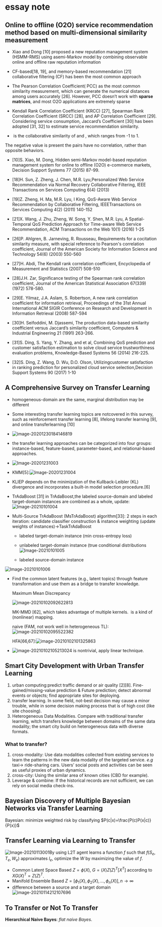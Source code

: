 
# essay note

## Online to offline (O2O) service recommendation method based on multi-dimensional similarity measurement

-   Xiao and Dong [10] proposed a new reputation management system (HSMM-RMS) using asemi-Markov model by combining observable online and offline raw reputation information
    
-   CF-based[18, 19], and memory-based recommendation [21] collaborative filtering (CF) has been the most common approach
    
-   The Pearson Correlation Coefficient( PCC) as the most common similarity measurement, which can generate the numerical distances among users accurately [26]. However, PCC doesn’t work with **sparse matrices**, and most O2O applications are extremely sparse
    
-   Kendall Rank Correlation Coefficient (KRCC) [27], Spearman Rank Correlation Coefficient (SRCC) [28], and AP Correlation Coefficient [29]. Considering service consumption, Jaccard’s Coefficient [30] has been adopted [31, 32] to estimate service recommendation similarity.
    
-   ​ is the collaborative similarity of ​and ​, which ranges from -1 to 1.
    

The negative value is present the pairs have no correlation, rather than opposite behaviors.

-   [10]S. Xiao, M. Dong, Hidden semi-Markov model-based reputation management system for online to offline (O2O) e-commerce markets, Decision Support Systems 77 (2015) 87-99.
    
-   [18]H. Sun, Z. Zheng, J. Chen, M.R. Lyu,Personalized Web Service Recommendation via Normal Recovery Collaborative Filtering, IEEE Transactions on Services Computing 6(4) (2013)
    
-   [19]Z. Zheng, H. Ma, M.R. Lyu, I King, QoS-Aware Web Service Recommendation by Collaborative Filtering, IEEETransactions on Services Computing 4(2) (2011) 140-152
    
-   [21]X. Wang, J. Zhu, Zheng, W. Song, Y. Shen, M.R. Lyu, A Spatial-Temporal QoS Prediction Approach for Time-aware Web Service Recommendation, ACM Transactions on the Web 10(1) (2016) 1-25
    
-   [26]P. Ahlgren, B. Jarneving, R. Rousseau, Requirements for a cocitation similarity measure, with special reference to Pearson's correlation coefficient, Journal of the American Society for Information Science and Technology 54(6) (2003) 550-560
    
-   [27]H. Abdi, The Kendall rank correlation coefficient, Encyclopedia of Measurement and Statistics (2007) 508-510
    
-   [28]J.H. Zar, Significance testing of the Spearman rank correlation coefficient, Journal of the American Statistical Association 67(339) (1972) 578-580.
    
-   [29]E. Yilmaz, J.A. Aslam, S. Robertson, A new rank correlation coefficient for information retrieval, Proceedings of the 31st Annual International ACM SIGIR Conference on Research and Development in Information Retrieval (2008) 587-594
    
-   [30]H. Seifoddini, M. Djassemi, The production data-based similarity coefficient versus Jaccard’s similarity coefficient, Computers & Industrial Engineering 21 (1991) 263-266.
    
-   [31]S. Ding, S. Yang, Y. Zhang, and et al, Combining QoS prediction and customer satisfaction estimation to solve cloud service trustworthiness evaluation problems, Knowledge-Based Systems 56 (2014) 216-225.
    
-   [32]S. Ding, Z. Wang, D. Wu, D.O. Olson, Utilizingcustomer satisfaction in ranking prediction for personalized cloud service selection,Decision Support Systems 90 (2017) 1-10
    

## A Comprehensive Survey on Transfer Learning

-   homogeneous-domain are the same, marginal distribution may be different
    
-   Some interesting transfer learning topics are notcovered in this survey, such as reinforcement transfer learning [8], lifelong transfer learning [9], and online transferlearning [10]
    
-   ![image-20201230184146819](https://raw.githubusercontent.com/sailTo/picturebase/master/Image-20201231003.png)
    
-   the transfer learning approaches can be categorized into four groups: instance-based, feature-based, parameter-based, and relational-based approaches.
    
-   ![Image-20201231003](https://raw.githubusercontent.com/sailTo/picturebase/master/image-20201230184146819.png)
    
-   KMM[5]:![Image-20201231004](https://raw.githubusercontent.com/sailTo/picturebase/master/Image-20201231004.png)
    
-   KLIEP depends on the minimization of the Kullback-Leibler (KL) divergence and incorporates a built-in model selection procedure.[6]
    
-   TrAdaBoost [31] in TrAdaBoost,the labeled source-domain and labeled target-domain instances are combined as a whole, update:![Image-20210101004](https://raw.githubusercontent.com/sailTo/picturebase/master/Image-20210101004.png)
    
-   Multi-Source TrAdaBoost (MsTrAdaBoost) algorithm[33]: 2 steps in each iteration: candidate classifier construction & instance weighting (update weights of instances)->TaskTrAdaBoost
    
    -   labeled target-domain instance (min cross-entropy loss)
        
    -   unlabeled target-domain instance (true conditional distributions ![Image-20210101005](https://raw.githubusercontent.com/sailTo/picturebase/master/Image-20210101006.png)
        
    -   labeled source-domain instance
        

![Image-20210101006](https://raw.githubusercontent.com/sailTo/picturebase/master/Image-20210101005.png)

-   Find the common latent features (e.g., latent topics) through feature transformation and use them as a bridge to transfer knowledge.
    
    Maximum Mean Discrepancy
    
    ![image-20210102092622813](https://raw.githubusercontent.com/sailTo/picturebase/master/image-20210102092622813.png)
    
    MK-MMD [62], which takes advantage of multiple kernels. ​ is a kind of (nonlinear) mapping.
    
    naive (FAM, not work well in heterogeneous TL): ![image-20210102095522382](https://raw.githubusercontent.com/sailTo/picturebase/master/image-20210102095522382.png)
    
    HFA[66,67]:![image-20210102101325863](https://raw.githubusercontent.com/sailTo/picturebase/master/image-20210102101325863.png)
    
-   ![image-20210102105213024](https://raw.githubusercontent.com/sailTo/picturebase/master/image-20210102105213024.png)​ is nontrivial, apply linear technique.

## Smart City Development with Urban Transfer Learning

   1. urban computing:predict traffic demand or air quality [2][8]. Fine-gained/missing-value prediction & Future prediction; detect abnormal events or objects; find appropriate sites for deploying.
   2. transfer learning. In some field, not-best decision may cause a minor trouble, while in some decision making process that is of high cost (like site choosing).
   3. Heterogeneous Data Modalities. Compare with traditional transfer learning, witch transfers knowledge between domains of the same data modality; the smart city build on heterogeneous data with diverse formats.
### What to transfer?
1. cross-modality: Use data modalities collected from existing services to learn the patterns in the new data modality of the targeted service. *e.g* taxi$\rightarrow$ ride-sharing cars. Users’ social posts and activities can be seen as useful proxies of urban dynamics.
2. cross-city: Using the similar area of known cities (CBD for example).
3. Leverage & combine: If the historical records are not sufficient, we can rely on social media check-ins.

## Bayesian Discovery of Multiple Bayesian Networks via Transfer Learning
Bayesian: minimize weighted risk by classifying
$P(c|x)=\frac{P(c)P(x|c)}{P(x)}$ 

## Transfer Learning via Learning to Transfer

![Image-20210113001](https://raw.githubusercontent.com/sailTo/picturebase/master/Image-20210113001.png)By using L2T agent learns a function $f$ such that $f(S_e,T_e,W_e)$ approximates $l_e$, optimize the $W$ by maximizing the value of $f$.
- Common Latent Space Based
  $Z=\phi(X)$, $G=(X)Z(Z)^T [X^T]$ according to $XG(X)^T=Z(Z)^T$.
- Manifold Ensemble Based
    $Z=[\phi_1(X),\phi_2(X),\dots,\phi_n(X)], n\rightarrow \infty$
- difference between a source and a target domain![image-20210114212107696](https://raw.githubusercontent.com/sailTo/picturebase/master/image-20210114212107696.png)
## To Transfer or Not To Transfer
**Hierarchical Naive Bayes**: 
*flat naive Bayes*.
<!--stackedit_data:
eyJoaXN0b3J5IjpbLTEyMzYxMTI2ODQsLTExOTUxNzQzNTYsLT
Y3OTQ5OTUsMjA2NjAxOTU4MywxODA4NjI5NzczLDExMjk5ODY0
MDEsMjA5OTU1NzQ2NCwtMjA0ODU3NDM3NiwtMTgwNDAzNjUzMC
wxNDI0MDI5MjU4LC04Njg2Mzg5NCwxOTMyODg5NDAzLDE5MTI1
MDA0NzgsLTExMjUwMzgwOTAsODEzODEzMzA5XX0=
-->